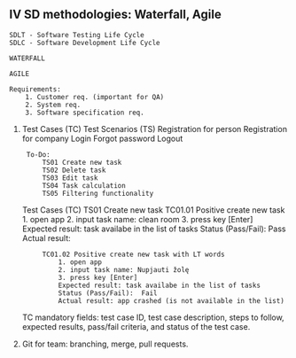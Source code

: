 ## IV SD methodologies: Waterfall, Agile
    SDLT - Software Testing Life Cycle
    SDLC - Software Development Life Cycle

    WATERFALL

    AGILE

    Requirements:
        1. Customer req. (important for QA)
        2. System req.
        3. Software specification req.

1. Test Cases (TC)
    Test Scenarios (TS)
        Registration for person
        Registration for company
        Login
        Forgot password
        Logout

        To-Do:
            TS01 Create new task
            TS02 Delete task
            TS03 Edit task
            TS04 Task calculation
            TS05 Filtering functionality


    Test Cases (TC)
        TS01 Create new task
            TC01.01 Positive create new task
                1. open app
                2. input task name: clean room
                3. press key [Enter]
                Expected result: task availabe in the list of tasks
                Status (Pass/Fail):  Pass
                Actual result: 

            TC01.02 Positive create new task with LT words
                1. open app
                2. input task name: Nupjauti žolę
                3. press key [Enter]
                Expected result: task availabe in the list of tasks
                Status (Pass/Fail):  Fail
                Actual result: app crashed (is not available in the list)

    TC mandatory fields:
        test case ID,
        test case description,
        steps to follow,
        expected results,
        pass/fail criteria, and
        status of the test case.

2. Git for team:
    branching, merge, pull requests.